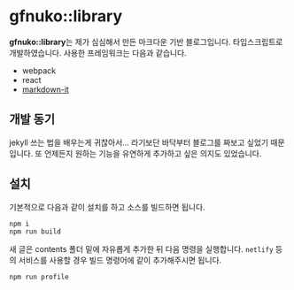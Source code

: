 # gfnuko::library

**gfnuko::library**는 제가 심심해서 만든 마크다운 기반 블로그입니다. 타입스크립트로 개발하였습니다. 사용한 프레임워크는 다음과 같습니다.

- webpack
- react
- [markdown-it](https://github.com/markdown-it/markdown-it#syntax-highlighting)



## 개발 동기

jekyll 쓰는 법을 배우는게 귀찮아서... 라기보단 바닥부터 블로그를 짜보고 싶었기 때문입니다. 또 언제든지 원하는 기능을 유연하게 추가하고 싶은 의지도 있었습니다.



## 설치

기본적으로 다음과 같이 설치를 하고 소스를 빌드하면 됩니다.

```
npm i
npm run build
```

새 글은 contents 폴더 밑에 자유롭게 추가한 뒤 다음 명령을 실행합니다. `netlify` 등의 서비스를 사용할 경우 빌드 명령어에 같이 추가해주시면 됩니다.

```
npm run profile
```

